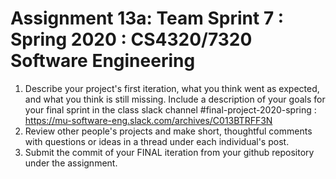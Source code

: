# Assignment 13a: Team Sprint 7 : Spring 2020 : CS4320/7320 Software Engineering
1. Describe your project's first iteration, what you think went as expected, and what you think is still missing. Include a description of your goals for your final sprint in the class slack channel #final-project-2020-spring  : https://mu-software-eng.slack.com/archives/C013BTRFF3N
2. Review other people's projects and make short, thoughtful comments with questions or ideas in a thread under each individual's post. 
3. Submit the commit of your FINAL iteration from your github repository under the assignment. 

